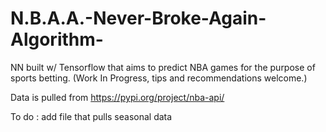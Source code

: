 # N.B.A.A.-Never-Broke-Again-Algorithm-
NN built w/ Tensorflow that aims to predict NBA games for the purpose of sports betting. (Work In Progress, tips and recommendations welcome.)

Data is pulled from https://pypi.org/project/nba-api/

To do : add file that pulls seasonal data
